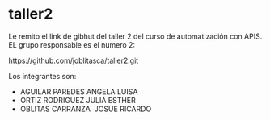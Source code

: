 # taller2
Le remito el  link de gibhut  del taller 2 del curso de automatización  con APIS. EL grupo responsable es el numero 2:

https://github.com/joblitasca/taller2.git

Los integrantes son:

* AGUILAR PAREDES  ANGELA LUISA
* ORTIZ RODRIGUEZ  JULIA ESTHER 
* OBLITAS CARRANZA  JOSUE RICARDO
